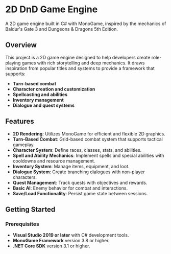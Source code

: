 # 2D DnD Game Engine

A 2D game engine built in C# with MonoGame, inspired by the mechanics of Baldur's Gate 3 and Dungeons & Dragons 5th Edition.

## Overview

This project is a 2D game engine designed to help developers create role-playing games with rich storytelling and deep mechanics. It draws inspiration from popular titles and systems to provide a framework that supports:

- **Turn-based combat**
- **Character creation and customization**
- **Spellcasting and abilities**
- **Inventory management**
- **Dialogue and quest systems**

## Features

- **2D Rendering**: Utilizes MonoGame for efficient and flexible 2D graphics.
- **Turn-Based Combat**: Grid-based combat system that supports tactical gameplay.
- **Character System**: Define races, classes, stats, and abilities.
- **Spell and Ability Mechanics**: Implement spells and special abilities with cooldowns and resource management.
- **Inventory System**: Manage items, equipment, and loot.
- **Dialogue System**: Create branching dialogues with non-player characters.
- **Quest Management**: Track quests with objectives and rewards.
- **Basic AI**: Enemy behavior for combat and interactions.
- **Save/Load Functionality**: Persist game state between sessions.

## Getting Started

### Prerequisites

- **Visual Studio 2019 or later** with C# development tools.
- **MonoGame Framework** version 3.8 or higher.
- **.NET Core SDK** version 3.1 or higher.
